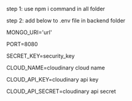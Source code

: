 step 1: use npm i command in all folder

step 2: add below to .env file in backend folder

MONGO_URI='url'

PORT=8080

SECRET_KEY=security_key

CLOUD_NAME=cloudinary cloud name

CLOUD_API_KEY=cloudinary api key

CLOUD_API_SECRET=cloudinary api secret
